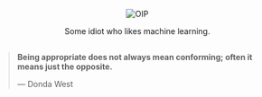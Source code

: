 <div align="center">

![OIP](https://github.com/WillUHD/WillUHD/assets/134638202/ba49e35f-7bf8-41e4-948a-9f359f94a089)

Some idiot who likes machine learning.

<div align="left">

##

> **Being appropriate does not always mean conforming; often it means just the opposite.** 
> 
> — Donda West
